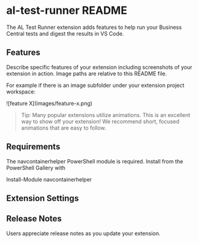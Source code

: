 # al-test-runner README

The AL Test Runner extension adds features to help run your Business Central tests and digest the results in VS Code.

## Features

Describe specific features of your extension including screenshots of your extension in action. Image paths are relative to this README file.

For example if there is an image subfolder under your extension project workspace:

\!\[feature X\]\(images/feature-x.png\)

> Tip: Many popular extensions utilize animations. This is an excellent way to show off your extension! We recommend short, focused animations that are easy to follow.

## Requirements

The navcontainerhelper PowerShell module is required. Install from the PowerShell Gallery with

Install-Module navcontainerhelper

## Extension Settings


## Release Notes

Users appreciate release notes as you update your extension.
